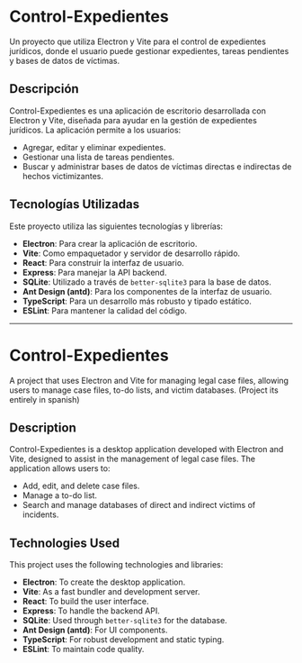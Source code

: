 # Control-Expedientes

Un proyecto que utiliza Electron y Vite para el control de expedientes jurídicos, donde el usuario puede gestionar expedientes, tareas pendientes y bases de datos de víctimas.

## Descripción

Control-Expedientes es una aplicación de escritorio desarrollada con Electron y Vite, diseñada para ayudar en la gestión de expedientes jurídicos. La aplicación permite a los usuarios:
- Agregar, editar y eliminar expedientes.
- Gestionar una lista de tareas pendientes.
- Buscar y administrar bases de datos de víctimas directas e indirectas de hechos victimizantes.

## Tecnologías Utilizadas

Este proyecto utiliza las siguientes tecnologías y librerías:

- **Electron**: Para crear la aplicación de escritorio.
- **Vite**: Como empaquetador y servidor de desarrollo rápido.
- **React**: Para construir la interfaz de usuario.
- **Express**: Para manejar la API backend.
- **SQLite**: Utilizado a través de `better-sqlite3` para la base de datos.
- **Ant Design (antd)**: Para los componentes de la interfaz de usuario.
- **TypeScript**: Para un desarrollo más robusto y tipado estático.
- **ESLint**: Para mantener la calidad del código.

_________________________________________________________________________________________________________

# Control-Expedientes

A project that uses Electron and Vite for managing legal case files, allowing users to manage case files, to-do lists, and victim databases. (Project its entirely in spanish)

## Description

Control-Expedientes is a desktop application developed with Electron and Vite, designed to assist in the management of legal case files. The application allows users to:
- Add, edit, and delete case files.
- Manage a to-do list.
- Search and manage databases of direct and indirect victims of incidents.

## Technologies Used

This project uses the following technologies and libraries:

- **Electron**: To create the desktop application.
- **Vite**: As a fast bundler and development server.
- **React**: To build the user interface.
- **Express**: To handle the backend API.
- **SQLite**: Used through `better-sqlite3` for the database.
- **Ant Design (antd)**: For UI components.
- **TypeScript**: For robust development and static typing.
- **ESLint**: To maintain code quality.
